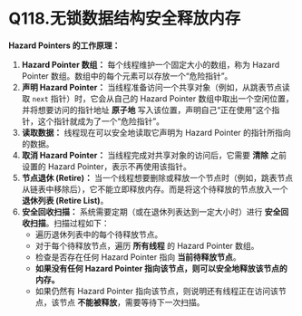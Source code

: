 # Q118.无锁数据结构安全释放内存

**Hazard Pointers 的工作原理：**

1. **Hazard Pointer 数组：**  每个线程维护一个固定大小的数组，称为 Hazard Pointer 数组。数组中的每个元素可以存放一个“危险指针”。
2. **声明 Hazard Pointer：**  当线程准备访问一个共享对象（例如，从跳表节点读取 `next` 指针）时，它会从自己的 Hazard Pointer 数组中取出一个空闲位置，并将想要访问的指针地址 **原子地** 写入该位置，声明自己“正在使用”这个指针，这个指针就成为了一个“危险指针”。
3. **读取数据：**  线程现在可以安全地读取它声明为 Hazard Pointer 的指针所指向的数据。
4. **取消 Hazard Pointer：**  当线程完成对共享对象的访问后，它需要 **清除** 之前设置的 Hazard Pointer，表示不再使用该指针。
5. **节点退休 (Retire)：** 当一个线程想要删除或释放一个节点时（例如，跳表节点从链表中移除后），它不能立即释放内存。而是将这个待释放的节点放入一个 **退休列表 (Retire List)**。
6. **安全回收扫描：**  系统需要定期（或在退休列表达到一定大小时）进行 **安全回收扫描**。扫描过程如下：
   - 遍历退休列表中的每个待释放节点。
   - 对于每个待释放节点，遍历 **所有线程** 的 Hazard Pointer 数组。
   - 检查是否存在任何 Hazard Pointer 指向 **当前待释放节点**。
   - **如果没有任何 Hazard Pointer 指向该节点，则可以安全地释放该节点的内存。**
   - 如果仍然有 Hazard Pointer 指向该节点，则说明还有线程正在访问该节点，该节点 **不能被释放**，需要等待下一次扫描。